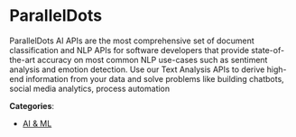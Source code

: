 # ParallelDots


ParallelDots AI APIs are the most comprehensive set of document classification and NLP APIs for software developers that provide state-of-the-art accuracy on most common NLP use-cases such as sentiment analysis and emotion detection. Use our Text Analysis APIs to derive high-end information from your data and solve problems like building chatbots, social media analytics, process automation



**Categories**:
- [AI & ML](https://github.com/apis-list/apis-list#ai-and-ml)




